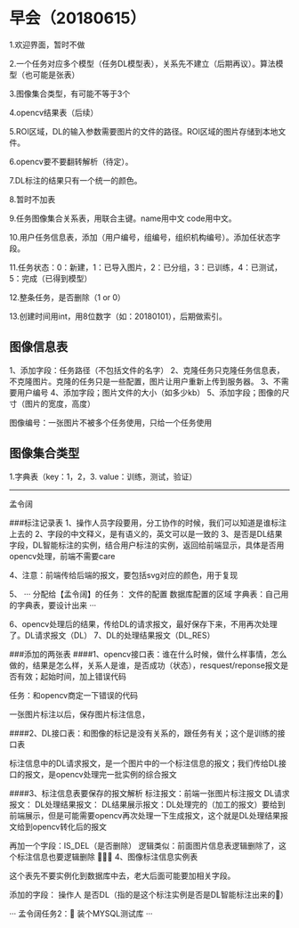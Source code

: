 # 早会（20180615）
1.欢迎界面，暂时不做

2.一个任务对应多个模型（任务DL模型表），关系先不建立（后期再议）。算法模型（也可能是张表）

3.图像集合类型，有可能不等于3个

4.opencv结果表（后续）

5.ROI区域，DL的输入参数需要图片的文件的路径。ROI区域的图片存储到本地文件。

6.opencv要不要翻转解析（待定）。

7.DL标注的结果只有一个统一的颜色。

8.暂时不加表

9.任务图像集合关系表，用联合主键。name用中文 code用中文。

10.用户任务信息表，添加（用户编号，组编号，组织机构编号）。添加任状态字段。

11.任务状态：0：新建，1：已导入图片，2：已分组，3：已训练，4：已测试，5：完成（已得到模型）

12.整条任务，是否删除（1 or 0）

13.创建时间用int，用8位数字（如：20180101），后期做索引。

## 图像信息表
1、添加字段：任务路径（不包括文件的名字）
2、克隆任务只克隆任务信息表，不克隆图片。克隆的任务只是一些配置，图片让用户重新上传到服务器。
3、不需要用户编号
4、添加字段；图片文件的大小（如多少kb）
5、添加字段；图像的尺寸（图片的宽度，高度）

图像编号：一张图片不被多个任务使用，只给一个任务使用



## 图像集合类型
1.字典表（key：1，2，3.  value：训练，测试，验证）


------

孟令阔

###标注记录表
1、操作人员字段要用，分工协作的时候，我们可以知道是谁标注上去的
2、字段的中文释义，是有语义的，英文可以是一致的
3、是否是DL结果字段，DL智能标注的实例，结合用户标注的实例，返回给前端显示，具体是否用opencv处理，前端不需要care

4、注意：前端传给后端的报文，要包括svg对应的颜色，用于复现

5、
···
分配给【孟令阔】的任务：
文件的配置
数据库配置的区域
字典表：自己用的字典表，要设计出来
···

6、opencv处理后的结果，传给DL的请求报文，最好保存下来，不用再次处理了。DL请求报文（DL）
7、DL的处理结果报文（DL_RES）


###添加的两张表
####1、opencv接口表：谁在什么时候，做什么样事情，怎么做的，结果是怎么样，关系人是谁，是否成功（状态），resquest/reponse报文是否有效；起始时间，加上错误代码

任务：和opencv商定一下错误的代码


一张图片标注以后，保存图片标注信息，

####2、DL接口表：和图像的标记是没有关系的，跟任务有关；这个是训练的接口表

标注信息中的DL请求报文，是一个图片中的一个标注信息的报文；我们传给DL接口的报文，是opencv处理完一批实例的综合报文

####3、标注信息表要保存的报文解析
标注报文：前端一张图片标注报文
DL请求报文：
DL处理结果报文：
DL结果展示报文：DL处理完的（加工的报文）要给到前端展示，但是可能需要opencv再次处理一下生成报文，这个就是DL处理结果报文给到opencv转化后的报文

再加一个字段：IS_DEL（是否删除）
逻辑类似：前面图片信息表逻辑删除了，这个标注信息也要逻辑删除

4、图像标注信息实例表

这个表先不要实例化到数据库中去，老大后面可能要加相关字段。

添加的字段：
操作人
是否DL（指的是这个标注实例是否是DL智能标注出来的）


···
孟令阔任务2：
装个MYSQL测试库
···





